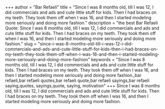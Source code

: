 +++
author = "Bar Refaeli"
title = "Since I was 8 months old, till I was 12, I did commercials and ads and cute little stuff for kids. Then I had braces on my teeth. They took them off when I was 16, and then I started modeling more seriously and doing more fashion."
description = "the best Bar Refaeli Quote: Since I was 8 months old, till I was 12, I did commercials and ads and cute little stuff for kids. Then I had braces on my teeth. They took them off when I was 16, and then I started modeling more seriously and doing more fashion."
slug = "since-i-was-8-months-old-till-i-was-12-i-did-commercials-and-ads-and-cute-little-stuff-for-kids-then-i-had-braces-on-my-teeth-they-took-them-off-when-i-was-16-and-then-i-started-modeling-more-seriously-and-doing-more-fashion"
keywords = "Since I was 8 months old, till I was 12, I did commercials and ads and cute little stuff for kids. Then I had braces on my teeth. They took them off when I was 16, and then I started modeling more seriously and doing more fashion.,bar refaeli,bar refaeli quotes,bar refaeli quote,bar refaeli sayings,bar refaeli saying,quotes, sayings,quote, saying, motivation"
+++
Since I was 8 months old, till I was 12, I did commercials and ads and cute little stuff for kids. Then I had braces on my teeth. They took them off when I was 16, and then I started modeling more seriously and doing more fashion.
